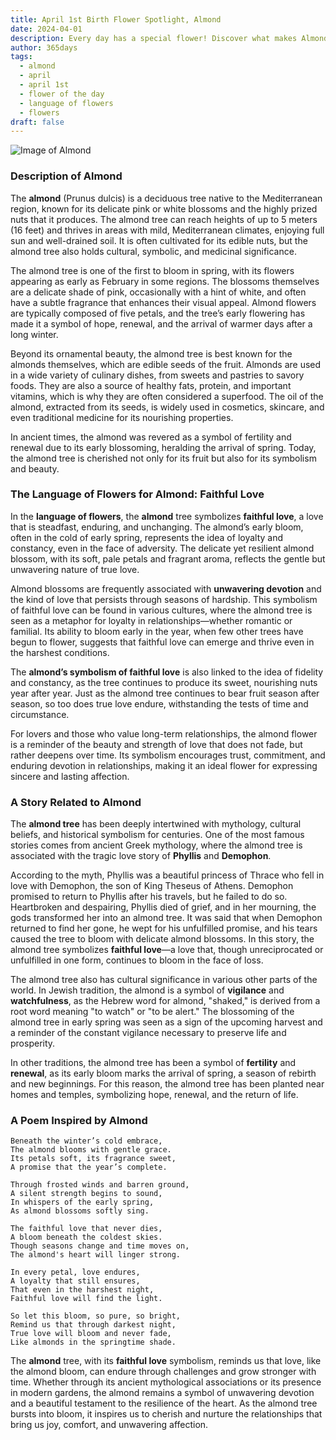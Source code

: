 ```yaml
---
title: April 1st Birth Flower Spotlight, Almond
date: 2024-04-01
description: Every day has a special flower! Discover what makes Almond unique as today’s birth flower and its symbolic meaning.
author: 365days
tags:
  - almond
  - april
  - april 1st
  - flower of the day
  - language of flowers
  - flowers
draft: false
---
```


![Image of Almond](https://cdn.pixabay.com/photo/2016/02/01/15/15/almond-blossom-1173735_1280.jpg#center)


### Description of Almond

The **almond** (Prunus dulcis) is a deciduous tree native to the Mediterranean region, known for its delicate pink or white blossoms and the highly prized nuts that it produces. The almond tree can reach heights of up to 5 meters (16 feet) and thrives in areas with mild, Mediterranean climates, enjoying full sun and well-drained soil. It is often cultivated for its edible nuts, but the almond tree also holds cultural, symbolic, and medicinal significance.

The almond tree is one of the first to bloom in spring, with its flowers appearing as early as February in some regions. The blossoms themselves are a delicate shade of pink, occasionally with a hint of white, and often have a subtle fragrance that enhances their visual appeal. Almond flowers are typically composed of five petals, and the tree’s early flowering has made it a symbol of hope, renewal, and the arrival of warmer days after a long winter.

Beyond its ornamental beauty, the almond tree is best known for the almonds themselves, which are edible seeds of the fruit. Almonds are used in a wide variety of culinary dishes, from sweets and pastries to savory foods. They are also a source of healthy fats, protein, and important vitamins, which is why they are often considered a superfood. The oil of the almond, extracted from its seeds, is widely used in cosmetics, skincare, and even traditional medicine for its nourishing properties.

In ancient times, the almond was revered as a symbol of fertility and renewal due to its early blossoming, heralding the arrival of spring. Today, the almond tree is cherished not only for its fruit but also for its symbolism and beauty.

### The Language of Flowers for Almond: Faithful Love

In the **language of flowers**, the **almond** tree symbolizes **faithful love**, a love that is steadfast, enduring, and unchanging. The almond’s early bloom, often in the cold of early spring, represents the idea of loyalty and constancy, even in the face of adversity. The delicate yet resilient almond blossom, with its soft, pale petals and fragrant aroma, reflects the gentle but unwavering nature of true love.

Almond blossoms are frequently associated with **unwavering devotion** and the kind of love that persists through seasons of hardship. This symbolism of faithful love can be found in various cultures, where the almond tree is seen as a metaphor for loyalty in relationships—whether romantic or familial. Its ability to bloom early in the year, when few other trees have begun to flower, suggests that faithful love can emerge and thrive even in the harshest conditions.

The **almond’s symbolism of faithful love** is also linked to the idea of fidelity and constancy, as the tree continues to produce its sweet, nourishing nuts year after year. Just as the almond tree continues to bear fruit season after season, so too does true love endure, withstanding the tests of time and circumstance.

For lovers and those who value long-term relationships, the almond flower is a reminder of the beauty and strength of love that does not fade, but rather deepens over time. Its symbolism encourages trust, commitment, and enduring devotion in relationships, making it an ideal flower for expressing sincere and lasting affection.

### A Story Related to Almond

The **almond tree** has been deeply intertwined with mythology, cultural beliefs, and historical symbolism for centuries. One of the most famous stories comes from ancient Greek mythology, where the almond tree is associated with the tragic love story of **Phyllis** and **Demophon**.

According to the myth, Phyllis was a beautiful princess of Thrace who fell in love with Demophon, the son of King Theseus of Athens. Demophon promised to return to Phyllis after his travels, but he failed to do so. Heartbroken and despairing, Phyllis died of grief, and in her mourning, the gods transformed her into an almond tree. It was said that when Demophon returned to find her gone, he wept for his unfulfilled promise, and his tears caused the tree to bloom with delicate almond blossoms. In this story, the almond tree symbolizes **faithful love**—a love that, though unreciprocated or unfulfilled in one form, continues to bloom in the face of loss.

The almond tree also has cultural significance in various other parts of the world. In Jewish tradition, the almond is a symbol of **vigilance** and **watchfulness**, as the Hebrew word for almond, "shaked," is derived from a root word meaning "to watch" or "to be alert." The blossoming of the almond tree in early spring was seen as a sign of the upcoming harvest and a reminder of the constant vigilance necessary to preserve life and prosperity.

In other traditions, the almond tree has been a symbol of **fertility** and **renewal**, as its early bloom marks the arrival of spring, a season of rebirth and new beginnings. For this reason, the almond tree has been planted near homes and temples, symbolizing hope, renewal, and the return of life.

### A Poem Inspired by Almond

```
Beneath the winter’s cold embrace,  
The almond blooms with gentle grace.  
Its petals soft, its fragrance sweet,  
A promise that the year’s complete.  

Through frosted winds and barren ground,  
A silent strength begins to sound,  
In whispers of the early spring,  
As almond blossoms softly sing.  

The faithful love that never dies,  
A bloom beneath the coldest skies.  
Though seasons change and time moves on,  
The almond's heart will linger strong.  

In every petal, love endures,  
A loyalty that still ensures,  
That even in the harshest night,  
Faithful love will find the light.  

So let this bloom, so pure, so bright,  
Remind us that through darkest night,  
True love will bloom and never fade,  
Like almonds in the springtime shade.
```

The **almond** tree, with its **faithful love** symbolism, reminds us that love, like the almond bloom, can endure through challenges and grow stronger with time. Whether through its ancient mythological associations or its presence in modern gardens, the almond remains a symbol of unwavering devotion and a beautiful testament to the resilience of the heart. As the almond tree bursts into bloom, it inspires us to cherish and nurture the relationships that bring us joy, comfort, and unwavering affection.